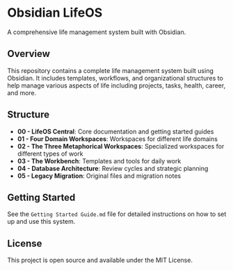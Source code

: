 # Obsidian LifeOS

A comprehensive life management system built with Obsidian.

## Overview

This repository contains a complete life management system built using Obsidian. It includes templates, workflows, and organizational structures to help manage various aspects of life including projects, tasks, health, career, and more.

## Structure

- **00 - LifeOS Central**: Core documentation and getting started guides
- **01 - Four Domain Workspaces**: Workspaces for different life domains
- **02 - The Three Metaphorical Workspaces**: Specialized workspaces for different types of work
- **03 - The Workbench**: Templates and tools for daily work
- **04 - Database Architecture**: Review cycles and strategic planning
- **05 - Legacy Migration**: Original files and migration notes

## Getting Started

See the `Getting Started Guide.md` file for detailed instructions on how to set up and use this system.

## License

This project is open source and available under the MIT License.